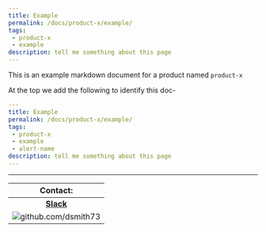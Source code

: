 ```yaml
---
title: Example
permalink: /docs/product-x/example/
tags: 
 - product-x
 - example
description: tell me something about this page
---
```


This is an example markdown document for a product named `product-x`

At the top we add the following to identify this doc- 
```yml
---
title: Example
permalink: /docs/product-x/example/
tags: 
 - product-x
 - example
 - alert-name
description: tell me something about this page
---
```


 ---
 

| Contact: |
| :---------: |
| **[Slack](https://101101workspace.slack.com/archives/D012ESWSXHQ "dsmith73 on 101101 workspace")** |
| ![github.com/dsmith73](https://avatars1.githubusercontent.com/u/44279121?s=60&u=7a933a33b51505f9d6435eeffae1c8156a47dc77&v=4 "github.com/dsmith73") |
